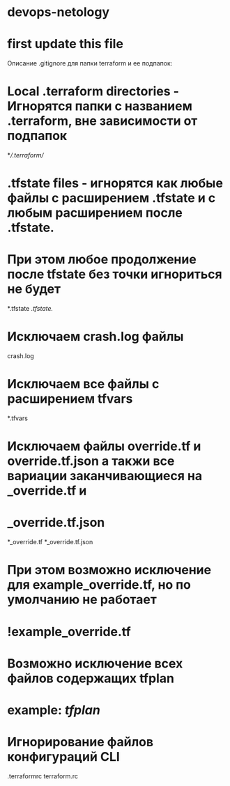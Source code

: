 # devops-netology
# first update this file

Описание .gitignore для папки terraform и ее подпапок:
# Local .terraform directories - Игнорятся папки с названием .terraform, вне зависимости от подпапок
**/.terraform/*

# .tfstate files - игнорятся как любые файлы с расширением .tfstate и с любым расширением после .tfstate.
# При этом любое продолжение после tfstate без точки игнориться не будет
*.tfstate
*.tfstate.*

# Исключаем crash.log файлы
crash.log

# Исключаем все файлы с расширением tfvars
*.tfvars

# Исключаем файлы override.tf и override.tf.json а такжи все вариации заканчивающиеся на _override.tf и 
# _override.tf.json

*_override.tf
*_override.tf.json

# При этом возможно исключение для example_override.tf, но по умолчанию не работает
# !example_override.tf

# Возможно исключение всех файлов содержащих tfplan
# example: *tfplan*

# Игнорирование файлов конфигураций CLI
.terraformrc
terraform.rc